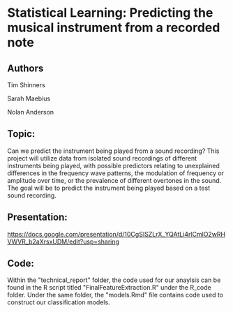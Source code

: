 # Statistical Learning: Predicting the musical instrument from a recorded note

## Authors

Tim Shinners

Sarah Maebius

Nolan Anderson

## Topic:

Can we predict the instrument being played from a sound recording? This project will utilize data from isolated sound recordings of different instruments being played, with possible predictors relating to unexplained differences in the frequency wave patterns, the modulation of frequency or amplitude over time, or the prevalence of different overtones in the sound. The goal will be to predict the instrument being played based on a test sound recording.

## Presentation:

https://docs.google.com/presentation/d/10CgSISZLrX_YQAtLi4rlCmlO2wRHVWVR_b2aXrsxUDM/edit?usp=sharing

## Code:

Within the "technical_report" folder, the code used for our anaylsis can be found in the R script titled "FinalFeatureExtraction.R" under the R_code folder. Under the same folder, the "models.Rmd" file contains code used to construct our classification models.
